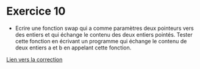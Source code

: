 # Exercice 10

* Ecrire une fonction swap qui a comme paramètres deux pointeurs vers des entiers et qui échange le contenu des deux entiers pointés. Tester cette fonction en écrivant un programme qui échange le contenu de deux entiers a et b en appelant cette fonction.

[Lien vers la correction](https://repl.it/@arnaudbirk/Exercice10#main.cpp)
